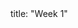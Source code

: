 <frontmatter>
title: "Week 1"
</frontmatter>

<panel header=":clipboard: Todo" ctrl-lvl="1" no-close>
  <include src="todo.md" />
</panel>
<panel header=":raising_hand: Tutorial 1" ctrl-lvl="1" no-close>
  <include src="tutorial.md" />
</panel>
<panel header=":loudspeaker: Lecture 1" ctrl-lvl="1" no-close>
  <include src="lecture.md" />
</panel>
